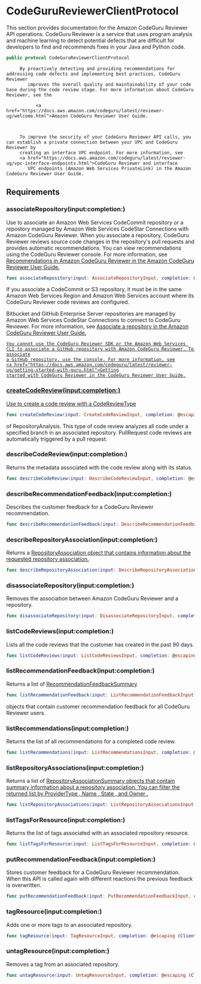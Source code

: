 # CodeGuruReviewerClientProtocol

This section provides documentation for the Amazon CodeGuru Reviewer API operations. CodeGuru Reviewer is a service
that uses program analysis and machine learning to detect potential defects that are difficult for developers to find and recommends
fixes in your Java and Python code.

``` swift
public protocol CodeGuruReviewerClientProtocol 
```

``` 
     By proactively detecting and providing recommendations for addressing code defects and implementing best practices, CodeGuru Reviewer
        improves the overall quality and maintainability of your code base during the code review stage. For more information about CodeGuru Reviewer, see the

           <a href="https://docs.aws.amazon.com/codeguru/latest/reviewer-ug/welcome.html">Amazon CodeGuru Reviewer User Guide.



     To improve the security of your CodeGuru Reviewer API calls, you can establish a private connection between your VPC and CodeGuru Reviewer by
     creating an interface VPC endpoint. For more information, see
     <a href="https://docs.aws.amazon.com/codeguru/latest/reviewer-ug/vpc-interface-endpoints.html">CodeGuru Reviewer and interface
        VPC endpoints (Amazon Web Services PrivateLink) in the Amazon CodeGuru Reviewer User Guide.
```

## Requirements

### associateRepository(input:​completion:​)

Use to associate an Amazon Web Services CodeCommit repository or a repostory managed by
Amazon Web Services CodeStar Connections with Amazon CodeGuru Reviewer. When you associate a
repository, CodeGuru Reviewer reviews source code changes in the repository's pull requests and provides
automatic recommendations. You can view recommendations using the CodeGuru Reviewer console. For more information, see
<a href="https:​//docs.aws.amazon.com/codeguru/latest/reviewer-ug/recommendations.html">Recommendations in
Amazon CodeGuru Reviewer in the Amazon CodeGuru Reviewer User Guide.

``` swift
func associateRepository(input: AssociateRepositoryInput, completion: @escaping (ClientRuntime.SdkResult<AssociateRepositoryOutputResponse, AssociateRepositoryOutputError>) -> Void)
```

If you associate a CodeCommit or S3 repository, it must be in the same
Amazon Web Services Region and Amazon Web Services account where its CodeGuru Reviewer code reviews are configured.

Bitbucket and GitHub Enterprise Server repositories are managed by Amazon Web Services CodeStar
Connections to connect to CodeGuru Reviewer. For more information, see <a href="https://docs.aws.amazon.com/codeguru/latest/reviewer-ug/getting-started-associate-repository.html">Associate a repository in
the Amazon CodeGuru Reviewer User Guide.

``` 
You cannot use the CodeGuru Reviewer SDK or the Amazon Web Services CLI to associate a GitHub repository with Amazon CodeGuru Reviewer. To associate
a GitHub repository, use the console. For more information, see
<a href="https://docs.aws.amazon.com/codeguru/latest/reviewer-ug/getting-started-with-guru.html">Getting
started with CodeGuru Reviewer in the CodeGuru Reviewer User Guide.
```

### createCodeReview(input:​completion:​)

Use to create a code review with a <a href="https:​//docs.aws.amazon.com/codeguru/latest/reviewer-api/API_CodeReviewType.html">
CodeReviewType

``` swift
func createCodeReview(input: CreateCodeReviewInput, completion: @escaping (ClientRuntime.SdkResult<CreateCodeReviewOutputResponse, CreateCodeReviewOutputError>) -> Void)
```

of RepositoryAnalysis. This type of code review analyzes all code under a specified branch in an associated repository.
PullRequest code reviews are automatically triggered by a pull request.

### describeCodeReview(input:​completion:​)

Returns the metadata associated with the code review along with its status.

``` swift
func describeCodeReview(input: DescribeCodeReviewInput, completion: @escaping (ClientRuntime.SdkResult<DescribeCodeReviewOutputResponse, DescribeCodeReviewOutputError>) -> Void)
```

### describeRecommendationFeedback(input:​completion:​)

Describes the customer feedback for a CodeGuru Reviewer recommendation.

``` swift
func describeRecommendationFeedback(input: DescribeRecommendationFeedbackInput, completion: @escaping (ClientRuntime.SdkResult<DescribeRecommendationFeedbackOutputResponse, DescribeRecommendationFeedbackOutputError>) -> Void)
```

### describeRepositoryAssociation(input:​completion:​)

Returns a <a href="https:​//docs.aws.amazon.com/codeguru/latest/reviewer-api/API_RepositoryAssociation.html">
RepositoryAssociation
object
that contains information about the requested repository association.

``` swift
func describeRepositoryAssociation(input: DescribeRepositoryAssociationInput, completion: @escaping (ClientRuntime.SdkResult<DescribeRepositoryAssociationOutputResponse, DescribeRepositoryAssociationOutputError>) -> Void)
```

### disassociateRepository(input:​completion:​)

Removes the association between Amazon CodeGuru Reviewer and a repository.

``` swift
func disassociateRepository(input: DisassociateRepositoryInput, completion: @escaping (ClientRuntime.SdkResult<DisassociateRepositoryOutputResponse, DisassociateRepositoryOutputError>) -> Void)
```

### listCodeReviews(input:​completion:​)

Lists all the code reviews that the customer has created in the past 90 days.

``` swift
func listCodeReviews(input: ListCodeReviewsInput, completion: @escaping (ClientRuntime.SdkResult<ListCodeReviewsOutputResponse, ListCodeReviewsOutputError>) -> Void)
```

### listRecommendationFeedback(input:​completion:​)

Returns a list of
<a href="https:​//docs.aws.amazon.com/codeguru/latest/reviewer-api/API_RecommendationFeedbackSummary.html">
RecommendationFeedbackSummary

``` swift
func listRecommendationFeedback(input: ListRecommendationFeedbackInput, completion: @escaping (ClientRuntime.SdkResult<ListRecommendationFeedbackOutputResponse, ListRecommendationFeedbackOutputError>) -> Void)
```

objects that contain customer recommendation feedback for all CodeGuru Reviewer users.

### listRecommendations(input:​completion:​)

Returns the list of all recommendations for a completed code review.

``` swift
func listRecommendations(input: ListRecommendationsInput, completion: @escaping (ClientRuntime.SdkResult<ListRecommendationsOutputResponse, ListRecommendationsOutputError>) -> Void)
```

### listRepositoryAssociations(input:​completion:​)

Returns a list of <a href="https:​//docs.aws.amazon.com/codeguru/latest/reviewer-api/API_RepositoryAssociationSummary.html">
RepositoryAssociationSummary
objects that
contain summary information about a repository association. You can filter the returned list by
<a href="https:​//docs.aws.amazon.com/codeguru/latest/reviewer-api/API_RepositoryAssociationSummary.html#reviewer-Type-RepositoryAssociationSummary-ProviderType">
ProviderType
,
<a href="https:​//docs.aws.amazon.com/codeguru/latest/reviewer-api/API_RepositoryAssociationSummary.html#reviewer-Type-RepositoryAssociationSummary-Name">
Name
,
<a href="https:​//docs.aws.amazon.com/codeguru/latest/reviewer-api/API_RepositoryAssociationSummary.html#reviewer-Type-RepositoryAssociationSummary-State">
State
, and
<a href="https:​//docs.aws.amazon.com/codeguru/latest/reviewer-api/API_RepositoryAssociationSummary.html#reviewer-Type-RepositoryAssociationSummary-Owner">
Owner
.

``` swift
func listRepositoryAssociations(input: ListRepositoryAssociationsInput, completion: @escaping (ClientRuntime.SdkResult<ListRepositoryAssociationsOutputResponse, ListRepositoryAssociationsOutputError>) -> Void)
```

### listTagsForResource(input:​completion:​)

Returns the list of tags associated with an associated repository resource.

``` swift
func listTagsForResource(input: ListTagsForResourceInput, completion: @escaping (ClientRuntime.SdkResult<ListTagsForResourceOutputResponse, ListTagsForResourceOutputError>) -> Void)
```

### putRecommendationFeedback(input:​completion:​)

Stores customer feedback for a CodeGuru Reviewer recommendation. When this API is called again with different reactions the previous feedback is overwritten.

``` swift
func putRecommendationFeedback(input: PutRecommendationFeedbackInput, completion: @escaping (ClientRuntime.SdkResult<PutRecommendationFeedbackOutputResponse, PutRecommendationFeedbackOutputError>) -> Void)
```

### tagResource(input:​completion:​)

Adds one or more tags to an associated repository.

``` swift
func tagResource(input: TagResourceInput, completion: @escaping (ClientRuntime.SdkResult<TagResourceOutputResponse, TagResourceOutputError>) -> Void)
```

### untagResource(input:​completion:​)

Removes a tag from an associated repository.

``` swift
func untagResource(input: UntagResourceInput, completion: @escaping (ClientRuntime.SdkResult<UntagResourceOutputResponse, UntagResourceOutputError>) -> Void)
```
